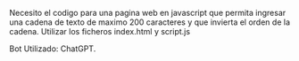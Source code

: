 Necesito el codigo para una pagina web en javascript que permita ingresar una cadena de texto de maximo 200 caracteres y que invierta el orden de la cadena. Utilizar los ficheros index.html y script.js

Bot Utilizado: ChatGPT.